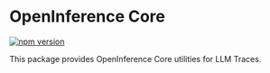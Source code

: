 # OpenInference Core

[![npm version](https://badge.fury.io/js/@arizeai%2Fopeninference-instrumentation.svg)](https://badge.fury.io/js/@arizeai%2Fopeninference-core)

This package provides OpenInference Core utilities for LLM Traces.
